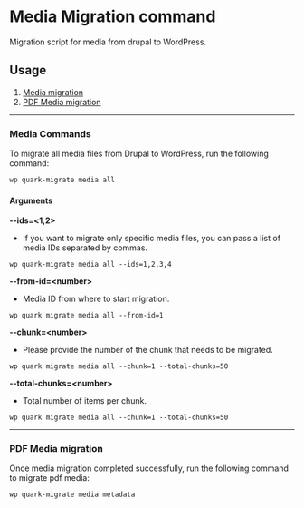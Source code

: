 # Media Migration command

Migration script for media from drupal to WordPress.


## Usage

1. [Media migration](#media-commands)
2. [PDF Media migration](#pdf-media-migration)

---

### Media Commands
To migrate all media files from Drupal to WordPress, run the following command:

```bash
wp quark-migrate media all
```

#### Arguments

**--ids=<1,2>**
- If you want to migrate only specific media files, you can pass a list of media IDs separated by commas.

```
wp quark-migrate media all --ids=1,2,3,4
```

**--from-id=\<number>**
- Media ID from where to start migration.

```
wp quark migrate media all --from-id=1
```

**--chunk=\<number>**
- Please provide the number of the chunk that needs to be migrated.

```
wp quark migrate media all --chunk=1 --total-chunks=50
```

**--total-chunks=\<number>**
- Total number of items per chunk.

```
wp quark migrate media all --chunk=1 --total-chunks=50
```
---

### PDF Media migration

Once media migration completed successfully, run the following command to migrate pdf media:

```bash
wp quark-migrate media metadata
```
